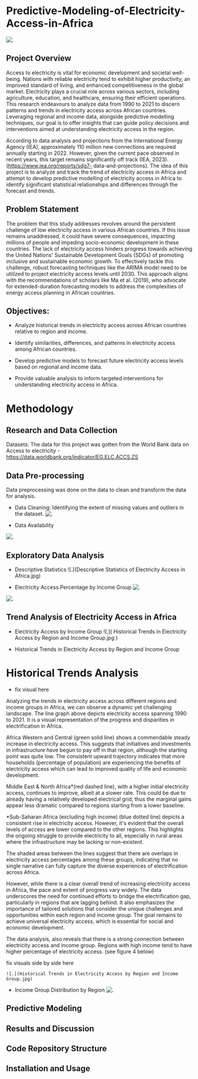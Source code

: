 # Predictive-Modeling-of-Electricity-Access-in-Africa
![.](pix.jpg)

## Project Overview
Access to electricity is vital for economic development and societal well-being. Nations with reliable
electricity tend to exhibit higher productivity, an improved standard of living, and enhanced
competitiveness in the global market. Electricity plays a crucial role across various sectors, including
agriculture, education, and healthcare, ensuring their efficient operations. This research endeavours to
analyze data from 1990 to 2021 to discern patterns and trends in electricity access across African countries.
Leveraging regional and income data, alongside predictive modelling techniques, our goal is to offer
insights that can guide policy decisions and interventions aimed at understanding electricity access in the
region.

According to data analysis and projections from the International Energy Agency (IEA), approximately 110
million new connections are required annually starting in 2022. However, given the current pace observed
in recent years, this target remains significantly off track (IEA, 2023). (https://www.iea.org/reports/sdg7-
data-and-projections). The idea of this project is to analyze and track the trend of electricity access in Africa
and attempt to develop predictive modelling of electricity access in Africa to identify significant statistical
relationships and differences through the forecast and trends.


## Problem Statement

The problem that this study addresses revolves around the persistent challenge of low electricity access in 
various African countries.
If this issue remains unaddressed, it could have severe consequences, impacting millions of people and 
impeding socio-economic development in these countries. The lack of electricity access hinders progress 
towards achieving the United Nations' Sustainable Development Goals (SDGs) of promoting inclusive and 
sustainable economic growth.
To effectively tackle this challenge, robust forecasting techniques like the ARIMA model need to be utilized 
to project electricity access levels until 2030. This approach aligns with the recommendations of scholars 
like Ma et al. (2019), who advocate for extended-duration forecasting models to address the complexities of 
energy access planning in African countries.


## Objectives:
    
   + Analyze historical trends in electricity access across African countries relative to region and
income.

   + Identify similarities, differences, and patterns in electricity access among African countries.
    
   + Develop predictive models to forecast future electricity access levels based on regional and
income data.

   + Provide valuable analysis to inform targeted interventions for understanding electricity access
in Africa.

# Methodology

## Research and Data Collection
   Datasets: The data for this project was gotten from the World Bank data on Access to electricity - https://data.worldbank.org/indicator/EG.ELC.ACCS.ZS


## Data Pre-processing


Data preprocessing was done on the data to clean and transform the data for analysis.

  + Data Cleaning: Identifying the extent of missing values and outliers in the dataset. 
![.](IMG-20240505-WA0000.jpg)


+ Data Availability
  
![.](Percentage_of_missing_and_non_missing_values.jpg)

## Exploratory Data Analysis

 + Descriptive Statistics
![.](Descriptive Statistics of Electricity Access in Africa.jpg)

  + Electricity Access Percentage by Income Group
![.](Electricity_Access_Percentage_by_Income_Group.jpg)
    
![.](Mean_Electricity_Access.jpg)

## Trend Analysis of Electricity Access in Africa 
 + Electricity Access by Income Group
   ![.]( Historical Trends in Electricity Access by Region and Income Group.jpg )

  + Historical Trends in Electricity Access by Region and Income Group




# Historical Trends Analysis 

 + fix visual here


Analyzing the trends in electricity access across different regions and income groups in Africa, we can observe a dynamic yet challenging landscape. The line graph above depicts electricity access spanning  1990 to 2021. It is a visual representation of the progress and disparities in electrification in Africa.

Africa Western and Central (green solid line) shows a commendable steady increase in electricity access. This suggests that initiatives and investments in infrastructure have begun to pay off in that region, although the starting point was quite low. The consistent upward trajectory indicates that more households (percentage of population) are experiencing the benefits of electricity access which can lead to improved quality of life and economic development.

Middle East & North Africa*(red dashed line), with a higher initial electricity access, continues to improve, albeit at a slower rate. This could be due to already having a relatively developed electrical grid, thus the marginal gains appear less dramatic compared to regions starting from a lower baseline.

*Sub-Saharan Africa (excluding high income) (blue dotted line) depicts a consistent rise in electricity access. However, it's evident that the overall levels of access are lower compared to the other regions. This highlights the ongoing struggle to provide electricity to all, especially in rural areas where the infrastructure may be lacking or non-existent.

The shaded areas between the lines suggest that there are overlaps in electricity access percentages among these groups, indicating that no single narrative can fully capture the diverse experiences of electrification across Africa.

However, while there is a clear overall trend of increasing electricity access in Africa, the pace and extent of progress vary widely. The data underscores the need for continued efforts to bridge the electrification gap, particularly in regions that are lagging behind. It also emphasizes the importance of tailored solutions that consider the unique challenges and opportunities within each region and income group. The goal remains to achieve universal electricity access, which is essential for social and economic development.

The data analysis, also reveals that there is a strong connection between electricity access and income group. Regions with high income tend to have higher percentage of electricity access.
(see figure 4 below)

fix visuals side by side here



    ![.](Historical Trends in Electricity Access by Region and Income Group.jpg)

  + Income Group Distribution by Region
    ![.](  )


## Predictive Modeling


## Results and Discussion



## Code Repository Structure


## Installation and Usage




